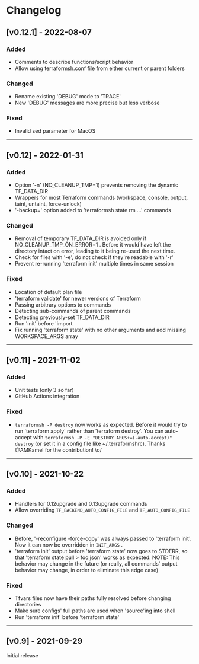 # Changelog

## [v0.12.1] - 2022-08-07

### Added
 - Comments to describe functions/script behavior
 - Allow using terraformsh.conf file from either current or parent folders

### Changed
 - Rename existing 'DEBUG' mode to 'TRACE'
 - New 'DEBUG' messages are more precise but less verbose

### Fixed
 - Invalid sed parameter for MacOS

---

## [v0.12] - 2022-01-31

### Added
 - Option '-n' (NO_CLEANUP_TMP=1) prevents removing the dynamic TF_DATA_DIR
 - Wrappers for most Terraform commands (workspace, console, output, taint,
   untaint, force-unlock)
 - '-backup=' option added to 'terraformsh state rm ...' commands

### Changed
 - Removal of temporary TF_DATA_DIR is avoided only if NO_CLEANUP_TMP_ON_ERROR=1
   . Before it would have left the directory intact on error, leading to it
   being re-used the next time.
 - Check for files with '-e', do not check if they're readable with '-r'
 - Prevent re-running 'terraform init' multiple times in same session

### Fixed
 - Location of default plan file
 - 'terraform validate' for newer versions of Terraform
 - Passing arbitrary options to commands
 - Detecting sub-commands of parent commands
 - Detecting previously-set TF_DATA_DIR
 - Run 'init' before 'import
 - Fix running 'terraform state' with no other arguments and add missing
   WORKSPACE_ARGS array

---

## [v0.11] - 2021-11-02

### Added
 - Unit tests (only 3 so far)
 - GitHub Actions integration

### Fixed
 - `terraformsh -P destroy` now works as expected. Before it would try to run
     'terraform apply' rather than 'terraform destroy'.
   You can auto-accept with `terraformsh -P -E "DESTROY_ARGS+=(-auto-accept)" destroy`
   (or set it in a config file like ~/.terraformshrc).
   Thanks @AMKamel for the contribution! \o/

---

## [v0.10] - 2021-10-22

### Added
 - Handlers for 0.12upgrade and 0.13upgrade commands
 - Allow overriding `TF_BACKEND_AUTO_CONFIG_FILE` and `TF_AUTO_CONFIG_FILE`

### Changed
 - Before, '-reconfigure -force-copy' was always passed to 'terraform init'.
   Now it can now be overridden in `INIT_ARGS` .
 - 'terraform init' output before 'terraform state' now goes to STDERR, so
   that 'terraform state pull > foo.json' works as expected.
   NOTE: This behavior may change in the future (or really, all commands'
   output behavior may change, in order to eliminate this edge case)


### Fixed
 - Tfvars files now have their paths fully resolved before changing directories
 - Make sure configs' full paths are used when 'source'ing into shell
 - Run 'terraform init' before 'terraform state'

---

## [v0.9] - 2021-09-29
Initial release
